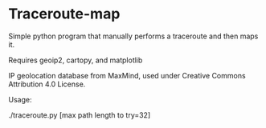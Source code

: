 # Traceroute-map
Simple python program that manually performs a traceroute and then maps it.

Requires geoip2, cartopy, and matplotlib

IP geolocation database from MaxMind, used under Creative Commons Attribution 4.0 License.

Usage:

./traceroute.py <destination address or hostname> [max path length to try=32]
